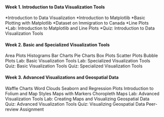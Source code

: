 #### Week 1. Introduction to Data Visualization Tools
*Introduction to Data Visualization
*Introduction to Matplotlib
*Basic Plotting with Matplotlib
*Dataset on Immigration to Canada
*Line Plots
*Lab: Introduction to Matplotlib and Line Plots
*Quiz: Introduction to Data Visualization Tools
#### Week 2. Basic and Specialized Visualization Tools  
Area Plots
Histograms
Bar Charts
Pie Charts
Box Plots
Scatter Plots
Bubble Plots
Lab: Basic Visualization Tools
Lab: Specialized Visualization Tools
Quiz: Basic Visualization Tools
Quiz: Specialized Visualization Tools  
#### Week 3. Advanced Visualizations and Geospatial Data
Waffle Charts
Word Clouds
Seaborn and Regression Plots
Introduction to Folium and Map Styles
Maps with Markers
Choropleth Maps
Lab: Advanced Visualization Tools
Lab: Creating Maps and Visualizing Geospatial Data
Quiz: Advanced Visualization Tools
Quiz: Visualizing Geospatial Data
Peer-review Assignment
